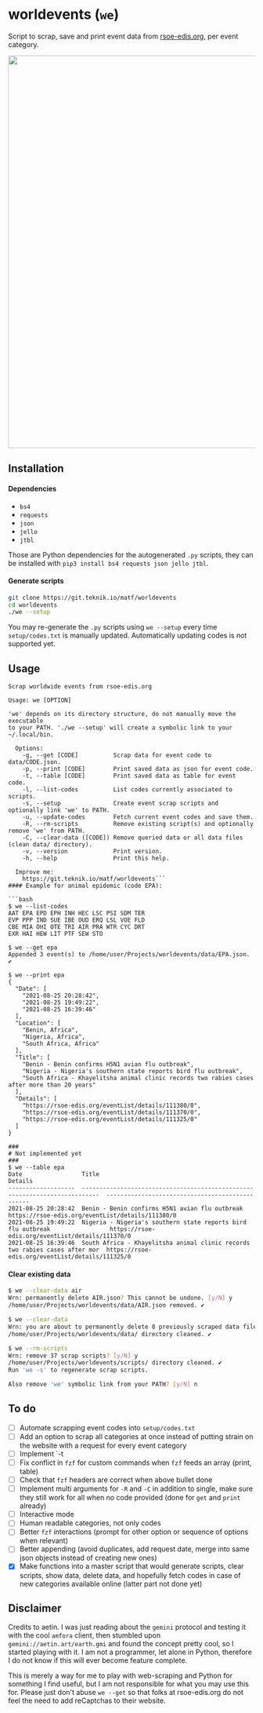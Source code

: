 # worldevents (`we`)

Script to scrap, save and print event data from [rsoe-edis.org](https://rsoe-edis.org/eventList), per event category.

<p align="center">
  <img width="800" src="https://gist.github.com/Kabouik/ff6a41498fe4dc63488d2126c8ed8e2b/raw/5852fbe7e96fbbde82586a88888169054171ffd9/we.svg">
</p>

## Installation
#### Dependencies
- `bs4`
- `requests`
- `json`
- `jello`
- `jtbl`

Those are Python dependencies for the autogenerated `.py` scripts, they can be installed with `pip3 install bs4 requests json jello jtbl`.

#### Generate scripts

```bash
git clone https://git.teknik.io/matf/worldevents
cd worldevents
./we --setup
```

You may re-generate the `.py` scripts using `we --setup` every time `setup/codes.txt` is manually updated.
Automatically updating codes is not supported yet.

## Usage

```plain
Scrap worldwide events from rsoe-edis.org

Usage: we [OPTION]

'we' depends on its directory structure, do not manually move the executable
to your PATH. './we --setup' will create a symbolic link to your ~/.local/bin.

  Options:
    -g, --get [CODE]          Scrap data for event code to data/CODE.json.
    -p, --print [CODE]        Print saved data as json for event code.
    -t, --table [CODE]        Print saved data as table for event code.
    -l, --list-codes          List codes currently associated to scripts.
    -s, --setup               Create event scrap scripts and optionally link 'we' to PATH.
    -u, --update-codes        Fetch current event codes and save them.
    -R, --rm-scripts          Remove existing script(s) and optionally remove 'we' from PATH.
    -C, --clear-data ([CODE]) Remove queried data or all data files (clean data/ directory).
    -v, --version             Print version.
    -h, --help                Print this help.

  Improve me:
    https://git.teknik.io/matf/worldevents```
#### Example for animal epidemic (code EPA):

```bash
$ we --list-codes
AAT	EPA	EPD	EPH	INH	HEC	LSC	PSI	SDM	TER	
EVP	PPP	IND	SUE	IBE	OUD	ERQ	LSL	VOE	FLD	
CBE	MIA	OHI	OTE	TRI	AIR	PRA	WTR	CYC	DRT	
EXR	HAI	HEW	LIT	PTF	SEW	STO

$ we --get epa
Appended 3 event(s) to /home/user/Projects/worldevents/data/EPA.json. ✔

$ we --print epa
{
  "Date": [
    "2021-08-25 20:28:42",
    "2021-08-25 19:49:22",
    "2021-08-25 16:39:46"
  ],
  "Location": [
    "Benin, Africa",
    "Nigeria, Africa",
    "South Africa, Africa"
  ],
  "Title": [
    "Benin - Benin confirms H5N1 avian flu outbreak",
    "Nigeria - Nigeria's southern state reports bird flu outbreak",
    "South Africa - Khayelitsha animal clinic records two rabies cases after more than 20 years"
  ],
  "Details": [
    "https://rsoe-edis.org/eventList/details/111380/0",
    "https://rsoe-edis.org/eventList/details/111370/0",
    "https://rsoe-edis.org/eventList/details/111325/0"
  ]
}
```
```
###
# Not implemented yet
###
$ we --table epa
Date                 Title                                                                        Details
-------------------  ---------------------------------------------------------------------------  ------------------------------------------------
2021-08-25 20:28:42  Benin - Benin confirms H5N1 avian flu outbreak                               https://rsoe-edis.org/eventList/details/111380/0
2021-08-25 19:49:22  Nigeria - Nigeria's southern state reports bird flu outbreak                 https://rsoe-edis.org/eventList/details/111370/0
2021-08-25 16:39:46  South Africa - Khayelitsha animal clinic records two rabies cases after mor  https://rsoe-edis.org/eventList/details/111325/0
```

#### Clear existing data

```bash
$ we --clear-data air
Wrn: permanently delete AIR.json? This cannot be undone. [y/N] y
/home/user/Projects/worldevents/data/AIR.json removed. ✔

$ we --clear-data
Wrn: you are about to permanently delete 8 previously scraped data file(s). Type YES to confirm. YES
/home/user/Projects/worldevents/data/ directory cleaned. ✔

$ we --rm-scripts
Wrn: remove 37 scrap scripts? [y/N] y
/home/user/Projects/worldevents/scripts/ directory cleaned. ✔
Run 'we -s' to regenerate scrap scripts.

Also remove 'we' symbolic link from your PATH? [y/N] n
```

## To do
- [ ] Automate scrapping event codes into `setup/codes.txt`
- [ ] Add an option to scrap all categories at once instead of putting strain on the website with a request for every event category
- [ ] Implement `-t
- [ ] Fix conflict in `fzf` for custom commands when `fzf` feeds an array (print, table)
- [ ] Check that `fzf` headers are correct when above bullet done
- [ ] Implement multi arguments for `-R` and `-C` in addition to single, make sure they still work for all when no code provided (done for `get` and `print` already)
- [ ] Interactive mode
- [ ] Human readable categories, not only codes
- [ ] Better `fzf` interactions (prompt for other option or sequence of options when relevant)
- [ ] Better appending (avoid duplicates, add request date, merge into same json objects instead of creating new ones)
- [x] Make functions into a master script that would generate scripts, clear scripts, show data, delete data, and hopefully fetch codes in case of new categories available online (latter part not done yet)

## Disclaimer
Credits to aetin. I was just reading about the `gemini` protocol and testing it with the cool `amfora` client, then stumbled upon `gemini://aetin.art/earth.gmi` and found the concept pretty cool, so I started playing with it. I am not a programmer, let alone in Python, therefore I do not know if this will ever become feature complete.

This is merely a way for me to play with web-scraping and Python for something I find useful, but I am not responsible for what you may use this for. Please just don't abuse `we --get`  so that folks at rsoe-edis.org do not feel the need to add reCaptchas to their website.
